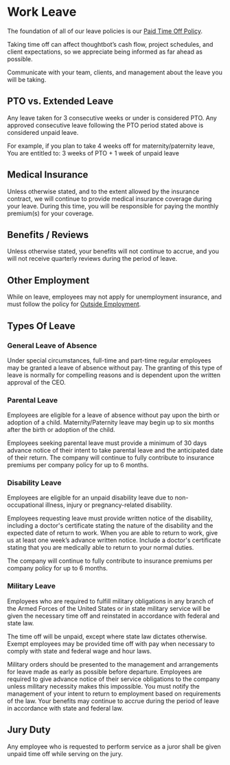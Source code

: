 # Work Leave

The foundation of all of our leave policies is our [Paid Time Off Policy][pto-policy].

Taking time off can affect thoughtbot’s cash flow, project schedules, and client expectations, so we appreciate being informed as far ahead as possible.

Communicate with your team, clients, and management about the leave you will be taking.

## PTO vs. Extended Leave

Any leave taken for 3 consecutive weeks or under is considered PTO. Any approved consecutive leave following the PTO period stated above is considered unpaid leave.

For example, if you plan to take 4 weeks off for maternity/paternity leave, You are entitled to: 3 weeks of PTO + 1 week of unpaid leave

## Medical Insurance

Unless otherwise stated, and to the extent allowed by the insurance contract, we will continue to provide medical insurance coverage during your leave. During this time, you will be responsible for paying the monthly premium(s) for your coverage.

## Benefits / Reviews

Unless otherwise stated, your benefits will not continue to accrue, and you will not receive quarterly reviews during the period of leave.

## Other Employment

While on leave, employees may not apply for unemployment insurance, and must follow the policy for [Outside Employment][outside-employment].

## Types Of Leave

### General Leave of Absence

Under special circumstances, full-time and part-time regular employees may be granted a leave of absence without pay. The granting of this type of leave is normally for compelling reasons and is dependent upon the written approval of the CEO.

### Parental Leave

Employees are eligible for a leave of absence without pay upon the birth or adoption of a child. Maternity/Paternity leave may begin up to six months after the birth or adoption of the child.

Employees seeking parental leave must provide a minimum of 30 days advance notice of their intent to take parental leave and the anticipated date of their return.
The company will continue to fully contribute to insurance premiums per company policy for up to 6 months.

### Disability Leave

Employees are eligible for an unpaid disability leave due to non-occupational illness, injury or pregnancy-related disability.

Employees requesting leave must provide written notice of the disability, including a doctor's certificate stating the nature of the disability and the expected date of return to work. When you are able to return to work, give us at least one week’s advance written notice. Include a doctor's certificate stating that you are medically able to return to your normal duties.

The company will continue to fully contribute to insurance premiums per company policy for up to 6 months.

### Military Leave

Employees who are required to fulfill military obligations in any branch of the Armed Forces of the United States or in state military service will be given the necessary time off and reinstated in accordance with federal and state law.

The time off will be unpaid, except where state law dictates otherwise. Exempt employees may be provided time off with pay when necessary to comply with state and federal wage and hour laws.

Military orders should be presented to the management and arrangements for leave made as early as possible before departure. Employees are required to give advance notice of their service obligations to the company unless military necessity makes this impossible. You must notify the management of your intent to return to employment based on requirements of the law. Your benefits may continue to accrue during the period of leave in accordance with state and federal law.

## Jury Duty

Any employee who is requested to perform service as a juror shall be given unpaid time off while serving on the jury.

[pto-policy]: paid-time-off.md
[outside-employment]: outside-employment.md
